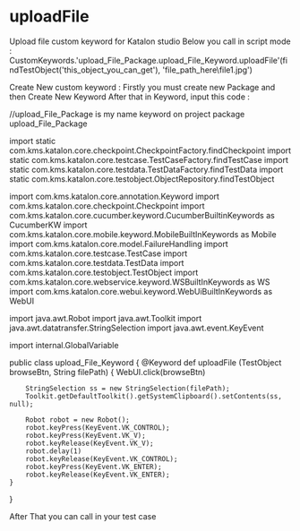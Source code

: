 # uploadFile
Upload file custom keyword for Katalon studio
Below you call in script mode :
CustomKeywords.'upload_File_Package.upload_File_Keyword.uploadFile'(findTestObject('this_object_you_can_get'), 
    'file_path_here\\file1.jpg')


Create New custom keyword :
Firstly you must create new Package and then Create New Keyword
After that in Keyword, input this code :

//upload_File_Package is my name keyword on project
package upload_File_Package

import static com.kms.katalon.core.checkpoint.CheckpointFactory.findCheckpoint
import static com.kms.katalon.core.testcase.TestCaseFactory.findTestCase
import static com.kms.katalon.core.testdata.TestDataFactory.findTestData
import static com.kms.katalon.core.testobject.ObjectRepository.findTestObject

import com.kms.katalon.core.annotation.Keyword
import com.kms.katalon.core.checkpoint.Checkpoint
import com.kms.katalon.core.cucumber.keyword.CucumberBuiltinKeywords as CucumberKW
import com.kms.katalon.core.mobile.keyword.MobileBuiltInKeywords as Mobile
import com.kms.katalon.core.model.FailureHandling
import com.kms.katalon.core.testcase.TestCase
import com.kms.katalon.core.testdata.TestData
import com.kms.katalon.core.testobject.TestObject
import com.kms.katalon.core.webservice.keyword.WSBuiltInKeywords as WS
import com.kms.katalon.core.webui.keyword.WebUiBuiltInKeywords as WebUI

import java.awt.Robot
import java.awt.Toolkit
import java.awt.datatransfer.StringSelection
import java.awt.event.KeyEvent

import internal.GlobalVariable

public class upload_File_Keyword {
	@Keyword
	def uploadFile (TestObject browseBtn, String filePath) {
		WebUI.click(browseBtn)

		StringSelection ss = new StringSelection(filePath);
		Toolkit.getDefaultToolkit().getSystemClipboard().setContents(ss, null);

		Robot robot = new Robot();
		robot.keyPress(KeyEvent.VK_CONTROL);
		robot.keyPress(KeyEvent.VK_V);
		robot.keyRelease(KeyEvent.VK_V);
		robot.delay(1)
		robot.keyRelease(KeyEvent.VK_CONTROL);
		robot.keyPress(KeyEvent.VK_ENTER);
		robot.keyRelease(KeyEvent.VK_ENTER);
	}
}

After That you can call in your test case
